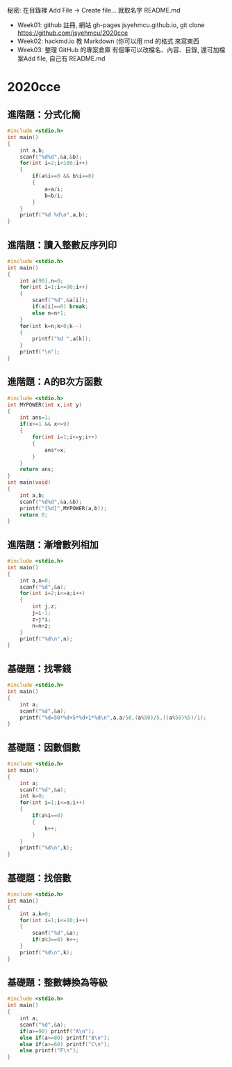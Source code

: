 秘密: 在目錄裡 Add File -> Create file...
就取名字 README.md

- Week01: github 註冊, 網站 gh-pages jsyehmcu.github.io,  git clone https://github.com/jsyehmcu/2020cce
- Week02: hackmd.io 教 Markdown (你可以用 md 的格式 來寫東西
- Week03: 整理 GitHub 的專案倉庫 有個筆可以改檔名、內容、目錄, 還可加檔案Add file, 自己有 README.md

# 2020cce

## 進階題：分式化簡
```C
#include <stdio.h>
int main()
{
	int a,b;
	scanf("%d%d",&a,&b);
	for(int i=2;i<100;i++)
	{
		if(a%i==0 && b%i==0)
		{
			a=a/i;
			b=b/i;
		}
	}
	printf("%d %d\n",a,b);
}
```

## 進階題：讀入整數反序列印
```C
#include <stdio.h>
int main()
{
	int a[90],n=0;
	for(int i=1;i<=90;i++)
	{
		scanf("%d",&a[i]);
		if(a[i]==0) break;
		else n=n+1;
	}
	for(int k=n;k>0;k--)
	{
		printf("%d ",a[k]);
	}
	printf("\n");
}
```

## 進階題：A的B次方函數
```C
#include <stdio.h>
int MYPOWER(int x,int y)
{
	int ans=1;
	if(x>=1 && x<=9)
	{
		for(int i=1;i<=y;i++)
		{
			ans*=x;
		}
	}
	return ans;
}
int main(void)
{
	int a,b;
	scanf("%d%d",&a,&b);
	printf("[%d]",MYPOWER(a,b));
	return 0;
}
```

## 進階題：漸增數列相加
```C
#include <stdio.h>
int main()
{
	int a,n=0;
	scanf("%d",&a);
	for(int i=2;i<=a;i++)
	{
		int j,z;
		j=i-1;
		z=j*i;
		n=n+z;
	}
	printf("%d\n",n);
}
```

## 基礎題：找零錢
```C
#include <stdio.h>
int main()
{
	int a;
	scanf("%d",&a);
	printf("%d=50*%d+5*%d+1*%d\n",a,a/50,(a%50)/5,((a%50)%5)/1);
}
```

## 基礎題：因數個數 
```C
#include <stdio.h>
int main()
{
	int a;
	scanf("%d",&a);
	int k=0;
	for(int i=1;i<=a;i++)
	{
		if(a%i==0)
		{
			k++;
		}
	}
	printf("%d\n",k);
}
```

## 基礎題：找倍數
```C
#include <stdio.h>
int main()
{
	int a,k=0;
	for(int i=1;i<=10;i++)
	{
		scanf("%d",&a);
		if(a%3==0) k++;
	}
	printf("%d\n",k);
}
```

## 基礎題：整數轉換為等級 
```C
#include <stdio.h>
int main()
{
	int a;
	scanf("%d",&a);
	if(a>=90) printf("A\n");
	else if(a>=80) printf("B\n");
	else if(a>=60) printf("C\n");
	else printf("F\n");
}
```
